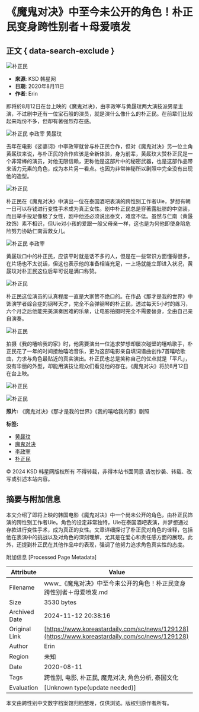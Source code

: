 # 《魔鬼对决》中至今未公开的角色！朴正民变身跨性别者＋母爱喷发

## 正文 { data-search-exclude }


![朴正民](https://a.ksd-i.com/a/2020-08-11/129128-864155.jpg)

- **来源**: KSD 韩星网
- **日期**: 2020年8月11日 
- **作者**: Erin

即将於8月12日在台上映的《魔鬼对决》，由李政宰与黄晸玟两大演技派男星主演，不过剧中还有一位宝石般的演员，就是演什么像什么的朴正民。在前辈们比较起来戏份不多，但却有著强烈存在感。

![朴正民 李政宰 黄晸玟](https://a.ksd-i.com/a/2020-08-11/129128-864152.jpg)

去年在电影《娑婆诃》中李政宰就曾与朴正民合作，但对《魔鬼对决》另一位主角黄晸玟来说，与朴正民的合作应该是全新体验，身为前辈，黄晸玟大赞朴正民是一个非常棒的演员，对他无限信赖，更称他是这部片中的秘密武器，也是这部作品带来活力元素的角色，成为本片另一看点。也因为非常神秘所以剧照中完全没有出现他的造型。

![朴正民](https://a.ksd-i.com/a/2020-08-11/129128-864149.jpg)

朴正民在《魔鬼对决》中演出一位在泰国酒吧表演的跨性别工作者Uie，梦想有朝一日可以存钱进行变性手术成为真正女性。剧中朴正民总是穿著露肚脐的中空装，而且举手投足像极了女性，剧中他还必须说出泰文，难度不低。虽然与仁南（黄晸玟饰）素不相识，但Uie对小孩的爱跟一般父母亲一样，这也是为何他即使身陷危险努力协助仁南营救女儿。

![朴正民 李政宰](https://a.ksd-i.com/a/2020-08-11/129128-864154.jpg)

黄晸玟口中的朴正民，应该平时就是话不多的人，但是在一些常识方面懂得很多，在片场也不太说话，但这也表示他的准备相当充足，一上场就能立即进入状况，黄晸玟对朴正民这位后辈可说是满口称赞。

![朴正民](https://a.ksd-i.com/a/2020-08-11/129128-864151.jpg)

朴正民这位演员的认真程度一直是大家赞不绝口的。在作品《那才是我的世界》中饰演学者综合症的钢琴天才，完全不会弹钢琴的朴正民，透过每天5小时的练习，六个月之后他能完美演奏困难的乐章，让电影拍摄时完全不需要替身，全由自己亲自演奏。

![朴正民](https://a.ksd-i.com/a/2020-08-11/129128-864143.jpg)

拍摄《我的嘻哈我的家》时，他需要演出一位追求梦想却屡次碰壁的嘻哈歌手，朴正民花了一年的时间接触嘻哈音乐，更为这部电影亲自填词谱曲创作7首嘻哈歌曲，力求与角色最贴近的真实演出。朴正民也总是笑称自己的优点就是「平凡」，没有华丽的外型，却能用演技让观众们看见他的存在。《魔鬼对决》将於8月12日在台上映。

![朴正民](https://a.ksd-i.com/a/2020-08-11/129128-864146.jpg)

![朴正民](https://a.ksd-i.com/a/2020-08-11/129128-864147.jpg)

**照片:** 《魔鬼对决》《那才是我的世界》《我的嘻哈我的家》剧照

**标签:**
- [黄晸玟](https://www.koreastardaily.com/sc/tags/%E9%BB%84%E6%99%B8%E7%8E%9F)
- [魔鬼对决](https://www.koreastardaily.com/sc/tags/%E9%AD%94%E9%AC%BC%E5%AF%B9%E5%86%B3)
- [李政宰](https://www.koreastardaily.com/sc/tags/%E6%9D%8E%E6%94%BF%E5%AE%B0)
- [朴正民](https://www.koreastardaily.com/sc/tags/%E6%9C%B4%E6%AD%A3%E6%B0%91)

© 2024 KSD 韩星网版权所有 不得转载，非得本站书面同意 请勿抄袭、转载、改写或引述本站内容。

## 摘要与附加信息

<!-- tcd_abstract -->
本文介绍了即将上映的韩国电影《魔鬼对决》中一个尚未公开的角色，由朴正民饰演的跨性别工作者Uie。角色的设定非常独特，Uie在泰国酒吧表演，并梦想通过存款进行变性手术，成为真正的女性。文章详细探讨了朴正民对角色的诠释，包括他在表演中的挑战以及对角色的深刻理解，尤其是在爱心和责任感方面的展现。此外，还提到朴正民在其他作品中的表现，强调了他努力追求角色真实性的态度。
<!-- tcd_abstract_end -->

附加信息 [Processed Page Metadata]

| Attribute       | Value                                  |
|-----------------|----------------------------------------|
| Filename        | www_《魔鬼对决》中至今未公开的角色！朴正民变身跨性别者＋母爱喷发.md                             |
| Size            | 3530 bytes                           |
| Archived Date   | 2024-11-12 20:38:16                             |
| Original Link   | [https://www.koreastardaily.com/sc/news/129128](https://www.koreastardaily.com/sc/news/129128)                       |
| Author          | Erin                               |
| Region          | 未知                               |
| Date            | 2020-08-11                                 |
| Tags            | 跨性别, 电影, 朴正民, 魔鬼对决, 角色分析, 泰国文化                                 |
| Evaluation            | [Unknown type(update needed)]                                 |
<!-- tcd_table_end -->

本文由跨性别中文数字档案馆归档整理，仅供浏览。版权归原作者所有。
